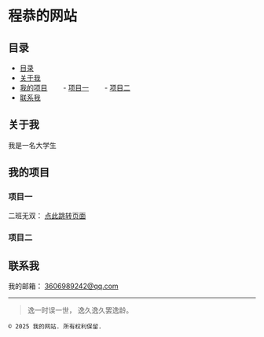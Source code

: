 # 程恭的网站
## 目录
- [目录](#目录)
- [关于我](#关于我)
- [我的项目](#我的项目)
　　- [项目一](#项目一)
　　- [项目二](#项目二)
- [联系我](#联系我)

## 关于我
我是一名大学生

## 我的项目

### 项目一
二班无双：
[点此跳转页面](/ClassTwoIsUnrivaled)

### 项目二


## 联系我
 我的邮箱： [3606989242@qq.com](3606989242@qq.com)

---

>逸一时误一世，
>逸久逸久罢逸龄。
```
© 2025 我的网站. 所有权利保留.
```
